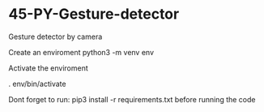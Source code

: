 # 45-PY-Gesture-detector

Gesture detector by camera

Create an enviroment
python3 -m venv env

Activate the enviroment

. env/bin/activate

Dont forget to run: pip3 install -r requirements.txt before running the code
